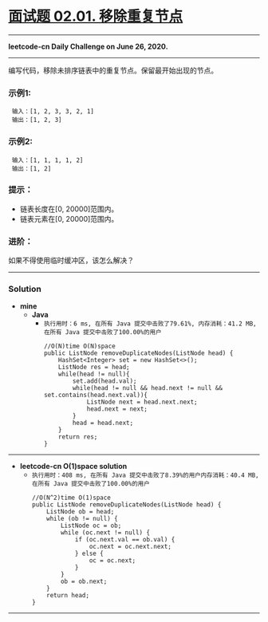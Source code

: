 # [面试题 02.01. 移除重复节点](https://leetcode-cn.com/problems/remove-duplicate-node-lcci/)


---

**leetcode-cn Daily Challenge on June 26, 2020.**

---


编写代码，移除未排序链表中的重复节点。保留最开始出现的节点。

### 示例1:
```
 输入：[1, 2, 3, 3, 2, 1]
 输出：[1, 2, 3]
``` 

### 示例2:
```
 输入：[1, 1, 1, 1, 2]
 输出：[1, 2]
```

### 提示：
* 链表长度在[0, 20000]范围内。
* 链表元素在[0, 20000]范围内。

### 进阶：
如果不得使用临时缓冲区，该怎么解决？


---


### Solution
* **mine**
  * **Java**
    * `执行用时：6 ms, 在所有 Java 提交中击败了79.61%, 内存消耗：41.2 MB, 在所有 Java 提交中击败了100.00%的用户`
      ```
      //O(N)time O(N)space
      public ListNode removeDuplicateNodes(ListNode head) {
          HashSet<Integer> set = new HashSet<>();
          ListNode res = head;
          while(head != null){
              set.add(head.val);
              while(head != null && head.next != null && set.contains(head.next.val)){
                  ListNode next = head.next.next;
                  head.next = next;
              }
              head = head.next;
          }
          return res;
      }
      ```
  
  
---


* **leetcode-cn  O(1)space solution**
  * `执行用时：408 ms, 在所有 Java 提交中击败了8.39%的用户内存消耗：40.4 MB, 在所有 Java 提交中击败了100.00%的用户`
    ```
    //O(N^2)time O(1)space
    public ListNode removeDuplicateNodes(ListNode head) {
        ListNode ob = head;
        while (ob != null) {
            ListNode oc = ob;
            while (oc.next != null) {
                if (oc.next.val == ob.val) {
                    oc.next = oc.next.next;
                } else {
                    oc = oc.next;
                }
            }
            ob = ob.next;
        }
        return head;
    }
    ```


---
